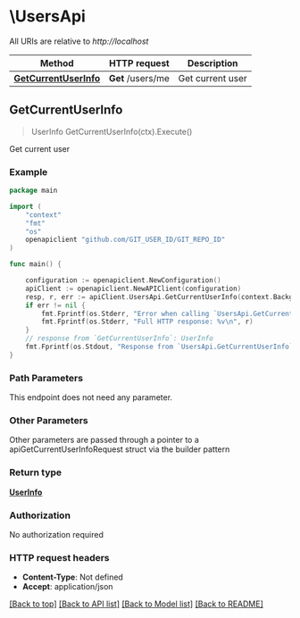 # \UsersApi

All URIs are relative to *http://localhost*

Method | HTTP request | Description
------------- | ------------- | -------------
[**GetCurrentUserInfo**](UsersApi.md#GetCurrentUserInfo) | **Get** /users/me | Get current user



## GetCurrentUserInfo

> UserInfo GetCurrentUserInfo(ctx).Execute()

Get current user



### Example

```go
package main

import (
    "context"
    "fmt"
    "os"
    openapiclient "github.com/GIT_USER_ID/GIT_REPO_ID"
)

func main() {

    configuration := openapiclient.NewConfiguration()
    apiClient := openapiclient.NewAPIClient(configuration)
    resp, r, err := apiClient.UsersApi.GetCurrentUserInfo(context.Background()).Execute()
    if err != nil {
        fmt.Fprintf(os.Stderr, "Error when calling `UsersApi.GetCurrentUserInfo``: %v\n", err)
        fmt.Fprintf(os.Stderr, "Full HTTP response: %v\n", r)
    }
    // response from `GetCurrentUserInfo`: UserInfo
    fmt.Fprintf(os.Stdout, "Response from `UsersApi.GetCurrentUserInfo`: %v\n", resp)
}
```

### Path Parameters

This endpoint does not need any parameter.

### Other Parameters

Other parameters are passed through a pointer to a apiGetCurrentUserInfoRequest struct via the builder pattern


### Return type

[**UserInfo**](UserInfo.md)

### Authorization

No authorization required

### HTTP request headers

- **Content-Type**: Not defined
- **Accept**: application/json

[[Back to top]](#) [[Back to API list]](../README.md#documentation-for-api-endpoints)
[[Back to Model list]](../README.md#documentation-for-models)
[[Back to README]](../README.md)


